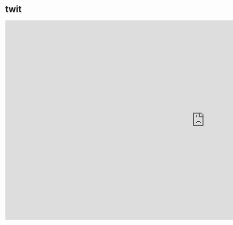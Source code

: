 # twit

<iframe width="1280" height="640" src="https://www.youtube.com/embed/QR2qQ-T6lls" frameborder="0" allow="accelerometer; autoplay; clipboard-write; encrypted-media; gyroscope; picture-in-picture" allowfullscreen></iframe>
